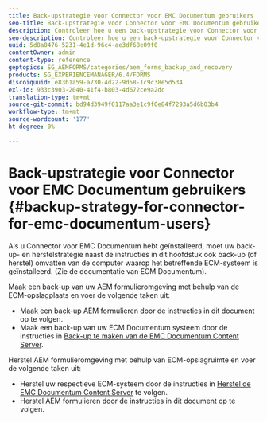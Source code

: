 ```yaml
---
title: Back-upstrategie voor Connector voor EMC Documentum gebruikers
seo-title: Back-upstrategie voor Connector voor EMC Documentum gebruikers
description: Controleer hoe u een back-upstrategie voor Connector voor EMC Documentum gebruikers kunt maken.
seo-description: Controleer hoe u een back-upstrategie voor Connector voor EMC Documentum gebruikers kunt maken.
uuid: 5d8a0476-5231-4e1d-96c4-ae3df68e09f0
contentOwner: admin
content-type: reference
geptopics: SG_AEMFORMS/categories/aem_forms_backup_and_recovery
products: SG_EXPERIENCEMANAGER/6.4/FORMS
discoiquuid: e83b1a59-a730-4d22-9d58-1c9c38e5d534
exl-id: 933c3903-2040-41f4-b803-4d672ce9a2dc
translation-type: tm+mt
source-git-commit: bd94d3949f0117aa3e1c9f0e84f7293a5d6b03b4
workflow-type: tm+mt
source-wordcount: '177'
ht-degree: 0%

---
```


# Back-upstrategie voor Connector voor EMC Documentum gebruikers {#backup-strategy-for-connector-for-emc-documentum-users}

Als u Connector voor EMC Documentum hebt geïnstalleerd, moet uw back-up- en herstelstrategie naast de instructies in dit hoofdstuk ook back-up (of herstel) omvatten van de computer waarop het betreffende ECM-systeem is geïnstalleerd. (Zie de documentatie van ECM Documentum).

Maak een back-up van uw AEM formulieromgeving met behulp van de ECM-opslagplaats en voer de volgende taken uit:

* Maak een back-up AEM formulieren door de instructies in dit document op te volgen.
* Maak een back-up van uw ECM Documentum systeem door de instructies in [Back-up te maken van de EMC Documentum Content Server](/help/forms/using/admin-help/backing-recovering-emc-documentum-repository.md#back-up-the-emc-documentum-content-server).

Herstel AEM formulieromgeving met behulp van ECM-opslagruimte en voer de volgende taken uit:

* Herstel uw respectieve ECM-systeem door de instructies in [Herstel de EMC Documentum Content Server](/help/forms/using/admin-help/backing-recovering-emc-documentum-repository.md#restore-the-emc-documentum-content-server) te volgen.
* Herstel AEM formulieren door de instructies in dit document op te volgen.
